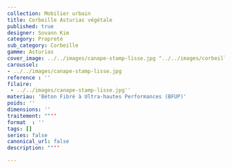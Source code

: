 ```yaml
---
collection: Mobilier urbain
title: Corbeille Asturias végétale
published: true
designer: Sovann Kim
category: Propreté
sub_category: Corbeille
gamme: Asturias
cover_image: ../../images/canape-stamp-lisse.jpg "../../images/corbeille-asturias-vegetale.jpg"
caroussel: 
- ../../images/canape-stamp-lisse.jpg
reference : ''
filaire: 
 - ../../images/canape-stamp-lisse.jpg''
materiau: 'Béton Fibré à Ultra-hautes Performances (BFUP)'
poids: ''
dimensions: ''
traitement: ""''
format  : ''
tags: []
series: false
canonical_url: false
description: ""''

---
```

